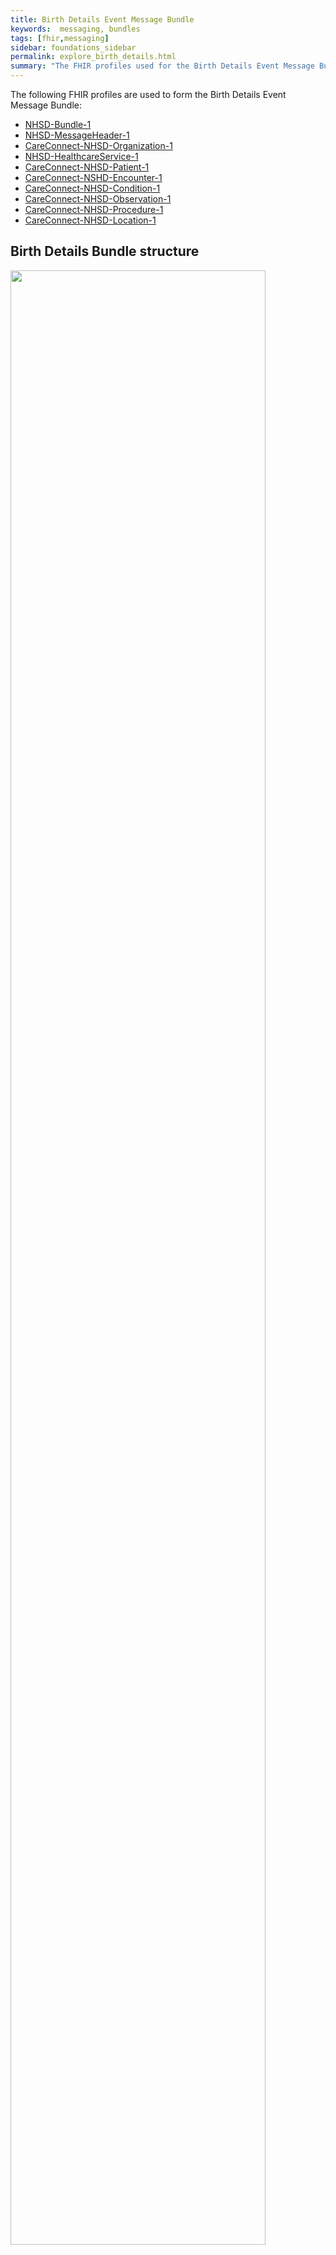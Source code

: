 ```yaml
---
title: Birth Details Event Message Bundle
keywords:  messaging, bundles
tags: [fhir,messaging]
sidebar: foundations_sidebar
permalink: explore_birth_details.html
summary: "The FHIR profiles used for the Birth Details Event Message Bundle"
---
```


The following FHIR profiles are used to form the Birth Details Event Message Bundle:

- [NHSD-Bundle-1](https://fhir.nhs.uk/STU3/StructureDefinition/DCH-Bundle-1)
- [NHSD-MessageHeader-1](https://fhir.nhs.uk/STU3/StructureDefinition/DCH-MessageHeader-1)
- [CareConnect-NHSD-Organization-1](https://fhir.hl7.org.uk/STU3/StructureDefinition/CareConnect-Organization-1)
- [NHSD-HealthcareService-1](https://fhir.nhs.uk/STU3/StructureDefinition/DCH-HealthcareService-1)
- [CareConnect-NHSD-Patient-1](https://fhir.nhs.uk/STU3/StructureDefinition/CareConnect-DCH-Patient-1)
- [CareConnect-NSHD-Encounter-1](https://fhir.nhs.uk/STU3/StructureDefinition/CareConnect-DCH-Encounter-1)
- [CareConnect-NHSD-Condition-1](https://fhir.nhs.uk/STU3/StructureDefinition/CareConnect-DCH-PhysicalProblemAtBirth-Condition-1)
- [CareConnect-NHSD-Observation-1](https://fhir.nhs.uk/STU3/StructureDefinition/CareConnect-DCH-APGARScore-Observation-1)
- [CareConnect-NHSD-Procedure-1](https://fhir.nhs.uk/STU3/StructureDefinition/CareConnect-DCH-NeonatalResuscitationMethod-Procedure-1)
- [CareConnect-NHSD-Location-1](https://fhir.nhs.uk/STU3/StructureDefinition/CareConnect-DCH-Delivery-Location-1)

## Birth Details Bundle structure ##

<img src="images/explore/Birth_details.svg" style="width:90%;max-width: 90%;">

## Birth Details Event data item mapping to FHIR profiles ##


## Mapping for Bundle ##

|>|Level 1|[Bundle Resource](http://hl7.org/fhir/stu3/bundle.html)|>|Level 2| None|>|Level 3|[NHSD-Bundle-1 Profile](http://xxx)|
   
|**View Used FHIR Elements**|    |**[View All FHIR Elements](explore_birth_details_all.html#mapping-for-bundle)**|


|  **Name** | **Card.** | **Conformance** | **Type** | **Description, Constraints and mapping for DCH Implementation** |
|  :------ | :------ | ------ | :------ | :------ |
|  Bundle | ​ |  |  | Contains a collection of resources<br/>Constraint (bdl-7): FullUrl must be unique in a bundle, or else entries with the same fullUrl must have different meta.versionId<br/>Constraint (bdl-9): A document must have an identifier with a system and a value<br/>Constraint (bdl-3): Entry.Request Only For Some Types Of Bundles<br/>Constraint (bdl-4): Entry.Response Only For Some Types Of Bundles<br/>Constraint (bdl-1): Total Only When A Search Or History<br/>Constraint (bdl-2): Entry.Search Only When A Search |
|  - id | 0..1 | Mandatory | [Id](http://hl7.org/fhir/stu3/datatypes.html#id) | <font color='red'>Must contain a UUID to identify the instance of a bundle</font> |
|  - meta | 0..1 | Mandatory | [Meta](http://hl7.org/fhir/stu3/resource.html#Meta) | <font color='red'>The value attribute of the profile element MUST contain the value 'https://fhir.nhs.uk/STU3/StructureDefinition/NHSD-Bundle-1'.</font> |
|  - type | 1..1 | Mandatory | [Code](http://hl7.org/fhir/stu3/datatypes.html#code) | document : message : transaction : transaction-response : batch : batch-response : history : searchset : collection<br/>Binding (required): Indicates the purpose of a bundle - how it was intended to be used. [See FHIR STU3 for further info](http://hl7.org/fhir/stu3/valueset-bundle-type.html)<br/><font color='red'>The value attribute of the code element MUST contain the fixed value: 'message'.</font> |
|  - entry | 1..* | Mandatory | [BackboneElement](http://hl7.org/fhir/stu3/backboneelement.html) | Entry in the bundle - will have a resource, or information<br/>Constraint (bdl-8): fullUrl cannot be a version specific reference<br/>Constraint (bdl-5): Must Be A Resource Unless There'S A Request Or Response |
|  - - fullUrl | 0..1 | Mandatory | [Uri](http://hl7.org/fhir/stu3/datatypes.html#uri) | Absolute URL for resource (server address, or UUID/OID). <font color='red'>This MUST be a UUID prefixed by urn:uuid </font>: |
|  - - resource | 1..1 | Mandatory | [Resource](http://hl7.org/fhir/stu3/resource.html) | A resource in the bundle. <font color='red'>This MUST be to the MessageHeader resource profiled as NHSD-MessageHeader-1.</font> See [Mapping for MessageHeader](explore_birth_details.html#mapping-for-messageheader) for further info. |

## Mapping for MessageHeader ##

|>|Level 1|[MessageHeader Resource](http://hl7.org/fhir/stu3/messageHeader.html)|>|Level 2| None|>|Level 3|[NHSD-MessageHeader-1 Profile](http://xxx)|

|**View Used FHIR Elements**|    |**[View All FHIR Elements](explore_birth_details_all.html#mapping-for-messageheader)**|

|  **Name** | **Card.** | **Conformance** | **Type** | **Description, Constraints and mapping for DCH Implementation** |
|  ------ | :------ | ------ | :------ | :------ |
|  MessageHeader | ​ |  |  | A resource that describes a message that is exchanged between systems<br/>Constraint (dom-2): If the resource is contained in another resource, it SHALL NOT contain nested Resources<br/>Constraint (dom-1): If the resource is contained in another resource, it SHALL NOT contain any narrative<br/>Constraint (dom-4): If a resource is contained in another resource, it SHALL NOT have a meta.versionId or a meta.lastUpdated<br/>Constraint (dom-3): If the resource is contained in another resource, it SHALL be referred to from elsewhere in the resource |
|  - id | 1..1 | Mandatory | [Id](http://hl7.org/fhir/stu3/datatypes.html#id) | Logical id of this artifact. <font color='red'>This MUST be a UUID.</font> |
|  - meta | 0..1 | Mandatory | [Meta](http://hl7.org/fhir/stu3/resource.html#Meta) | Metadata about the resource. <font color='red'>The value attribute of the profile element MUST contain the value 'https://fhir.nhs.uk/STU3/StructureDefinition/NHSD-MessageHeader-1'</font> |
|  - extension (messageEventType) | 1..1 | Mandatory | [Extension-DCH-MessageEventType-1](https://fhir.nhs.uk/STU3/StructureDefinition/Extension-DCH-MessageEventType-1) | <font color='red'>The url attribute of the extension element MUST contain the value 'https://fhir.nhs.uk/STU3/StructureDefinition/Extension-DCH-MessageEventType-1' </font>and be populated as specified [here](explore_birth_details.html#mapping-for-extension-DCH-messageevent-mapping). |
|  - event | 0..* | Mandatory | [Coding](http://hl7.org/fhir/stu3/datatypes.html#coding) | [Code for the event this message represents - Binding (required): The type of Child Health Event.](https://fhir.nhs.uk/STU3/ValueSet/DCH-ChildHealthEventType-1) |
|  - - system | 1..1 | Mandatory | [Uri](http://hl7.org/fhir/stu3/datatypes.html#uri) | <font color='red'>MUST contain the value: 'https://fhir.nhs.uk/STU3/CodeSystem/DCH-ChildHealthEventType-1'</font> |
|  - - code | 0..1 | Mandatory | [Code](http://hl7.org/fhir/stu3/datatypes.html#code) | <font color='red'>MUST contain the value 'CH005'</font> |
|  - - display | 1..1 | Mandatory | [String](http://hl7.org/fhir/stu3/datatypes.html#string) | <font color='red'>MUST contain the value 'Birth Details'</font> |
|  - timestamp | 1..1 | Mandatory | [Instant](http://hl7.org/fhir/stu3/datatypes.html#instant) | Time that the message was sent |
|  - source | 1..1 | Mandatory | [BackboneElement](http://hl7.org/fhir/stu3/backboneelement.html) | Message source application identified using an ASID |
|  - - endpoint | 1..1 | Mandatory | [Uri](http://hl7.org/fhir/stu3/datatypes.html#uri) | Actual message source address or id  <font color='red'>Must contain the ASID of the sending system prefixed by urn:nhs:addressing:asid:for example urn:nhs:addressing:asid:477121000325.</font> |
|  - responsible | 1..1 | Mandatory | [Reference](http://hl7.org/fhir/stu3/references.html) | Final responsibility for event<br/>Constraint (ref-1): SHALL have a contained resource if a local reference is provided |
|   |  | Mandatory | CareConnect-NHSD-Organization-1 | The responsible organization carried in the Organizaion resource in the bundle. <font color='red'>This MUST be to the Organization resource profiled as CareConnect-NHSD-Organization-1"</font> See [mapping for Organization](explore_birth_details.html#mapping-for-organization) for further info. |
|  - - reference | 1..1 | Mandatory | [String](http://hl7.org/fhir/stu3/datatypes.html#string) | Literal reference, Relative, internal or absolute URL<font color='red'>MUST contain a UUID prefixed by urn:uuid:</font> |
|  - focus | 1..1 | Mandatory | [Reference](http://hl7.org/fhir/stu3/references.html) | The actual content of the message<br/>Constraint (ref-1): SHALL have a contained resource if a local reference is provided |
|   |  | Mandatory | CareConnect-NHSD-Encounter-1 | The focus resource in the bundle.<font color='red'> This MUST be to the encounter resource profiled as CareConnect-NHSD-Encounter-1. </font>[See mapping for encounter for further info](explore_birth_details.html#mapping-for-encounter) |
|  - - reference | 1..1 | Mandatory | [String](http://hl7.org/fhir/stu3/datatypes.html#string) | Literal reference, Relative, internal or absolute URL.<font color='red'>MUST contain a UUID prefixed by urn:uuid:</font> |


## Mapping for Encounter ##

|>|Level 1|[Encounter Resource](http://hl7.org/fhir/stu3/encounter.html)|>|Level 2| [CareConnect-Encounter-1](https://fhir.hl7.org.uk/STU3/StructureDefinition/CareConnect-Encounter-1)|>|Level 3|[CareConnect-NHSD-Encounter-1 Profile](http://xxx)|


|  **Name** | **Card.** | **Conformance** | **Type** | **Description, Constraints and mapping for DCH Implementation** |
|  ------ | ------ | ------ | ------ | ------ |
|  Encounter | ​ |  |  | An interaction during which services are provided to the patient<br/>Constraint (dom-2): If the resource is contained in another resource, it SHALL NOT contain nested Resources<br/>Constraint (dom-1): If the resource is contained in another resource, it SHALL NOT contain any narrative<br/>Constraint (dom-4): If a resource is contained in another resource, it SHALL NOT have a meta.versionId or a meta.lastUpdated<br/>Constraint (dom-3): If the resource is contained in another resource, it SHALL be referred to from elsewhere in the resource |
|  - meta | 0..1 | Mandatory | [Meta](http://hl7.org/fhir/stu3/resource.html#Meta) | <font color='red'>The value attribute of the  profile element MUST contain the value https://fhir.nhs.uk/STU3/StructureDefinition/CareConnect-NHSD-Encounter-1</font> |
|  - identifier | 0..1 | Mandatory | [Identifier](http://hl7.org/fhir/stu3/datatypes.html#identifier) | Identifier(s) by which this encounter is known. |
|  - - system | 1..1 | Mandatory | [Uri](http://hl7.org/fhir/stu3/datatypes.html#uri) | The namespace for the identifier value. <font color="red">MUST contain the value 'https://tools.ietf.org/html/rfc4122'.</font> |
|  - - value | 1..1 | Mandatory | [String](http://hl7.org/fhir/stu3/datatypes.html#string) | The value that is unique. <font color="red">MUST contain a UUID</font> |
|  - status | 1..1 | Mandatory | [Code](http://hl7.org/fhir/stu3/datatypes.html#code) | planned : arrived : triaged : in-progress : onleave : finished : cancelled. Binding (required): Current state of the encounter. [See FHIR STU3 for further info](http://hl7.org/fhir/stu3/valueset-encounter-status.html) <font color='red'>MUST contain the value 'completed'</font> |
|  - type | 0..* | Mandatory | [CodeableConcept](http://hl7.org/fhir/stu3/datatypes.html#codeableconcept) | Code defined by a terminology system<br/>Binding (required): [The type of Child Health encounter]( https://fhir.nhs.uk/STU3/ValueSet/DCH-ChildHealthEncounterType-1) |
|  - - coding | 0..* | Mandatory | [Coding](http://hl7.org/fhir/stu3/datatypes.html#coding) | Code defined by a terminology system<br/>Slicing: Discriminator: system, Ordering: false, Rules: Open |
|  - - system | 1..1 | Mandatory | [Uri](http://hl7.org/fhir/stu3/datatypes.html#uri) | Identity of the terminology system. <font color='red'>MUST contain the value 'https://fhir.nhs.uk/STU3/ValueSet/DCH-ChildHealthEncounterType-1'</font> |
|  - - code | 1..1 | Mandatory | [Code](http://hl7.org/fhir/stu3/datatypes.html#code) | Symbol in syntax defined by the system. <font color='red'>MUST contain the value '003'.</font> |
|  - - display | 1..1 | Mandatory | [String](http://hl7.org/fhir/stu3/datatypes.html#string) | Representation defined by the system. <font color='red'>MUST contain the value 'Birth'.</font> |
|  - subject | 1..1 | Mandatory | [Reference](http://hl7.org/fhir/stu3/references.html) | The patient present at the encounter<br/>Constraint (ref-1): SHALL have a contained resource if a local reference is provided. |
|   |  | Mandatory | [CareConnect-NHSD-Patient-1](http://xxx) | A patient resource in the bundle.<font color='red'>This MUST be to the Patient resource profiled as CareConnect-NHSD-Patient-1</font> See [Mapping for Patient](explore_birth_details.html#mapping-for-patient) for further info. |
|  - - reference | 1..1 | Mandatory | [String](http://hl7.org/fhir/stu3/datatypes.html#string) | Literal reference, Relative, internal or absolute URL <font color='red'>a reference to the Patient resource instance in the message in the format of  a UUID prefixed with 'urn:uuid:'.</font> |
|   | 0.1 | Mandatory | CareConnect-NHSD-Location | A location resource in the bundle.<font color='red'>This MUST be to the Location resource profiled as CareConnect-NHSD-Location-1</font> See [Mapping for Location](explore_birth_details.html#mapping-for-location) for further info. |
|  - - - reference | 0..1 | Mandatory | [String](http://hl7.org/fhir/stu3/datatypes.html#string) | Literal reference, Relative, internal or absolute URL <font color='red'>a reference to the location resource instance in the message in the format of  a UUID prefixed with 'urn:uuid:'.</font> |
|  - - - display | 0..1 | Optional | [String](http://hl7.org/fhir/stu3/datatypes.html#string) | Text alternative for the resource |
|  - - serviceProvider | 1..1 | Mandatory | [Reference](http://hl7.org/fhir/stu3/references.html) | The custodian organization of this Encounter record<br/>Constraint (ref-1): SHALL have a contained resource if a local reference is provided |
|   |  | Mandatory | [CareConnect-NHSD-Organization-1](https://fhir.nhs.uk/STU3/StructureDefinition/CareConnect-NHSD-Organization-1) | An organization resource in the bundle.<font color='red'>This MUST be to the Organization resource profiled as CareConnect-NHSD-Organization-1</font> [See mapping for Organization for further info](explore_birth_details.html#mapping-for-organization) |
|  - - - reference | 1..1 | Mandatory | [String](http://hl7.org/fhir/stu3/datatypes.html#string) | Literal reference, Relative, internal or absolute URL <font color='red'>a reference to the Organization resource instance in the message in the format of  a UUID prefixed with 'urn:uuid:'.</font> |
|  - - - display | 0..1 | Optional | [String](http://hl7.org/fhir/stu3/datatypes.html#string) | Text alternative for the resource |


## Mapping for Patient ##

|>|Level 1|[Patient Resource](http://hl7.org/fhir/stu3/patient.html)|>|Level 2| [CareConnect-Patient-1](https://fhir.hl7.org.uk/STU3/StructureDefinition/CareConnect-Patient-1)|>|Level 3|[CareConnect-NHSD-Patient-1 Profile](http://xxx)|

|**View Used FHIR Elements**|    |**[View All FHIR Elements](explore_birth_details_all.html#mapping-for-patient)**|

|   |  |  |  |  |
| --- | --- | --- | --- | --- |
|  **Name** | **Card.** | **Conformance** | **Type** | **Description, Constraints and mapping for XXX Implementation** |
|  Patient | ​ |  |  | Information about an individual receiving health care services<br/>Constraint (dom-2): If the resource is contained in another resource, it SHALL NOT contain nested Resources<br/>Constraint (dom-1): If the resource is contained in another resource, it SHALL NOT contain any narrative<br/>Constraint (dom-4): If a resource is contained in another resource, it SHALL NOT have a meta.versionId or a meta.lastUpdated<br/>Constraint (dom-3): If the resource is contained in another resource, it SHALL be referred to from elsewhere in the resource |
|  - meta | 0..1 | Mandatory | [Meta](http://hl7.org/fhir/stu3/resource.html#Meta "Meta") | Metadata about the resource. <font color="red">The profile element MUST contain the value https://fhir.nhs.uk/STU3/StructureDefinition/CareConnect-NHSD-Patient-1</font>  |
|  - identifier | 0..* | Mandatory | [Identifier](http://hl7.org/fhir/stu3/datatypes.html#identifier "Identifier") | An identifier for this patient<br/>Slicing: Discriminator: system, Ordering: false, Rules: Open at End |
|  - - identifier (nhsNumber) | 0..1 | Mandatory | [Identifier](http://hl7.org/fhir/stu3/datatypes.html#identifier "Identifier") | The patient's NHS number |
|  - - extension <br/>(nhsNumber<br/>VerificationStatus) | 1..1 | Mandatory | [NHSNumberVerificationStatus-1](https://fhir.hl7.org.uk/STU3/StructureDefinition/Extension-CareConnect-NHSNumberVerificationStatus-1) | NHS number verification status<br/>Constraint (ext-1): Must have either extensions or value[x], not both<br/>[See mapping for nhsNumberVerificationStatus for further info](explore_birth_details.html#mapping-for-nhsNumberVerificationStatus)<br/> |
|  - - system | 1..1 | Mandatory | [Uri](http://hl7.org/fhir/stu3/datatypes.html#uri "Uri") | The namespace for the identifier value<br/><font color='red'>Fixed Value: https://fhir.nhs.uk/Id/nhs-number</font> |
|  - - value | 1..1 | Mandatory | [String](http://hl7.org/fhir/stu3/datatypes.html#string "String") | The value that is unique. <font color='red'>MUST contain a valid NHS Number</font> |
|  - name | 1..* | Mandatory | [HumanName](http://hl7.org/fhir/stu3/datatypes.html#humanname "HumanName") | A name associated with the patient<br/>Slicing: Discriminator: use, Ordering: false, Rules: Open at End |
|  - name (official) | 1..1 | Mandatory | [HumanName](http://hl7.org/fhir/stu3/datatypes.html#humanname "HumanName") | A name associated with the patient |
|  - - use | 1..1 | Mandatory | [Code](http://hl7.org/fhir/stu3/datatypes.html#code "Code") | usual : official :  temp : nickname : anonymous : old : maiden. Binding (required): The use of a human name. [See FHIR STU3 for further info]( https://fhir.hl7.org.uk/STU3/ValueSet/CareConnect-NameUse-1 )<font color='red'> MUST contain the value 'official'</font> |
|  - - text | 0..1 | Required | String | Text representation of the full name |
|  - - family | 1..1 | Mandatory | String | Family name (often called 'Surname') |
|  - - given | 0..* | Mandatory | String | Given names (not always 'first'). Includes middle names |
|  - - prefix | 0..* | Required | String | Parts that come before the name |
|  - - suffix | 0..* | Required | String | Parts that come after the name |
|  - gender | 0..1 | Mandatory | [Code](http://hl7.org/fhir/stu3/datatypes.html#code "Code") | male : female : other : unknown Binding (required): The gender of a person used for administrative purposes.[See FHIR STU3 for further info](https://fhir.hl7.org.uk/STU3/ValueSet/CareConnect-AdministrativeGender-1) |
|  - birthDate | 0..1 | Mandatory | [Date](http://hl7.org/fhir/stu3/datatypes.html#date "Date") | The date of birth for the individual |
|  - - extension (patient-birthTime) | 0..1 | Mandatory | [patient-birthTime](http://hl7.org/fhir/StructureDefinition/patient-birthTime) | The time of day that the Patient was born. This includes the date to ensure that the timezone information can be communicated effectively.<br/>Constraint (ext-1): Must have either extensions or value[x], not both<br/>[See mapping for patient-birthTime](explore_birth_details.html#patient-birthTime) for further info. |
|  - address | 0..* | Mandatory | [Address](http://hl7.org/fhir/stu3/datatypes.html#address "Address") | Addresses for the individual |
|  - - use | 0..1 | Mandatory | [Code](http://hl7.org/fhir/stu3/datatypes.html#code "Code") | home : work : temp : old - purpose of this address<br/>Binding (required): The use of an address [See FHIR STU3 for further info](http://hl7.org/fhir/stu3/valueset-address-use.html) |
|  - - line | 0..* | Mandatory | [String](http://hl7.org/fhir/stu3/datatypes.html#string "String") | Street name, number, direction & P.O. Box etc. |
|  - - city | 0..1 | Mandatory | [String](http://hl7.org/fhir/stu3/datatypes.html#string "String") | Name of city, town etc. |
|  - - postalCode | 0..1 | Mandatory | [String](http://hl7.org/fhir/stu3/datatypes.html#string "String") | Postal code for area |
|  - multipleBirth[x] | 0..1 | Mandatory | Boolean : Integer | Whether patient is part of a multiple birth <font color='red'>Use Boolean datatype and value false for non multiple births. Use Integer datatype with value of number of births for multiple births</font> |







| DCH Data Item                       | FHIR resource element                                                   | Mandatory/Required/Optional |
|-------------------------------------|-------------------------------------------------------------------------|-----------------------------|
| Location of Birth                   | CareConnect-DCH-Delivery-Location-1.identifier (ODS Site Code)           | Required                   |
| Delivery Place Type Code            | CareConnect-DCH-Delivery-Location-1.physicalType                        | Mandatory                   |
| Birth Order                         | CareConnect-DCH-Patient-1.multipleBirthInteger                     | Mandatory                   |
| Length of Gestation at Birth        | CareConnect-DCH-LengthOfGestation-Observation-1.valueQuantity           | Mandatory                   |
| Number of Births in confinement     | CareConnect-DCH-NumberOfBirths-Observation-1.valueQuantity                  | Mandatory                    |
| Problems during Delivery            | CareConnect-DCH-ProblemDuringDelivery-Condition-1.code                          | Required                    |
| Physical Problems detected at Birth | CareConnect-DCH-PhysicalProblemAtBirth-Condition-1.code            | Required                    |
| Neonatal Resuscitation Method       | CareConnect-DCH-NeonatalResuscitationMethod-Procedure-1.code                           | Required                 |
| Date and Time of Birth              | CareConnect-DCH-Patient-1.birthDate (with patient-BirthTime extension)                           | Mandatory                 |
| Type of Delivery                    | CareConnect-DCH-FinalDeliveryType-Procedure-1.code   | Mandatory                    |
| Attempted Type of Delivery          | CareConnect-DCH-AttemptedDeliveryType-Condition-1.code   | Required                    |
| Onset of Spontaneous Respiration    | CareConnect-DCH-SpontaneousRespirationOnset-Observation-1.component  | Optional                    |
| APGAR Score (1 Minute)              | CareConnect-DCH-APGARScore-Observation-1.valueQuantity                 | Mandatory                   |
| APGAR Score (5 Minute)              | CareConnect-DCH-APGARScore-Observation-1.valueQuantity                  | Mandatory                   |
| APGAR Score (10 Minute)             | CareConnect-DCH-APGARScore-Observation-1.valueQuantity                | Optional                    |
| Put To Breast                       | CareConnect-DCH-PutToBreastIndicator-Observation-1.code                  | Required                    |
| Identical Twin Indicator	      | CareConnect-DCH-IdenticalTwinIndicator-Observation-1.code               | Optional                    |

